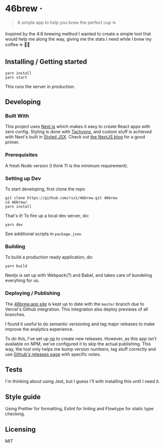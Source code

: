 <!-- ![Logo of the project](./images/logo.sample.png) -->

# 46brew &middot;

> A simple app to help you brew the perfect cup ☕️

Inspired by the 4:6 brewing method I wanted to create a simple tool that would help me along the way, giving me the stats I need while I brew my coffee ☕️ 👷‍♂️

## Installing / Getting started

```shell
yarn install
yarn start
```

This runs the server in production.

## Developing

### Built With

This project uses [Next.js](nextjs.org) which makes it easy to create React apps with zero config. Styling is done with [Tachyons](http://tachyons.io/), and custom stuff is achieved with Next's built in [Styled JSX](https://www.npmjs.com/package/styled-jsx). Check out [the NextJS blog](https://nextjs.org/blog/styling-next-with-styled-jsx) for a good primer.

### Prerequisites

A fresh Node version (I think 11 is the minimum requirement).

### Setting up Dev

To start developing, first clone the repo

```shell
git clone https://github.com/rix1/46brew.git 46brew
cd 46brew/
yarn install
```

That's it! To fire up a local dev server, do:

```shell
yarn dev
```

See additional scripts in `package.json`.

### Building

To build a production ready application, do:

```shell
yarn build
```

Nextjs is set up with Webpack(?) and Babel, and takes care of bundeling everyhing for us.

### Deploying / Publishing

The [46brew.app site](https://46brew.app/) is kept up to date with the `master` branch due to Vercel's Github integration.
This integration also deploy previews of all branches.

I found it useful to do semantic versioning and tag major releases to make improve the analytics experience.

To do this, I've set up [np](https://github.com/sindresorhus/np) to create new releases. However, as
this app isn't available on NPM, we've configured it to skip the actual publishing. This way, the tool only helps me
bump version numbers, tag stuff correctly and use [Github's releases page](https://github.com/rix1/46brew/releases) with specific notes.

## Tests

I'm thinking about using Jest, but I guess I'll with installing this until I need it.

## Style guide

Using Prettier for formatting, Eslint for linting and Flowtype for static type checking.

## Licensing

MIT
